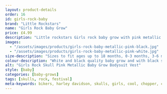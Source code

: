 ```yaml
---
layout: product-details
order: 16
id: girls-rock-baby
brand: "Little Rockstars"
name: "Girls Rock Baby Grow"
price: £4.99
description: "Little rockstars Girls rock baby grow with pink metallic lettering and black vinyl skull perfect for birthdays or as a gift or a present for your little rockstars."
images:
  - "/assets/images/products/girls-rock-baby-metallic-pink-black.jpg"
  - "/assets/images/products/girls-rock-baby-metallic-pink-white.jpg"
size-description: "Sizes to fit ages up to 18 months, 0-3 months, 3-6 months, 6-12 months and 12-18 months"
colour-description: "White and black quality baby grow and with black skulls and pink lettering."
alt: "Girls Rock Skull Pink Metallic Baby Grow Bodysuit Vest"
style: [baby]
categories: [baby-grows]
tags: [skulls, rock, festival]
meta-keywords: bikers, harley davidson, skulls, girls, cool, chopper, cute, little, lady, skull, lucky, outlaw, motorcycle, rider, pirate, rock, rocker, grunge, metal, punk, skater, skull and cross bones, girls skull t-shirt, girls skull tee, gigs, festivals, look cool, toddler, teen, mothers day, roses, love hearts
---
```

